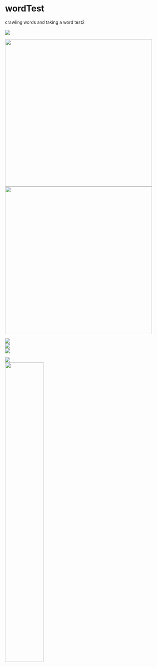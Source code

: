 # wordTest
 crawling words and taking a word test2<br/>
 <br/>
<img src="https://i.ibb.co/zHh1CKZ/01.jpg"><br/>

<img src="https://i.ibb.co/2kzbXmZ/02.jpg" width="480dp"><br/>
<img src="https://i.ibb.co/1q8d7Nh/03.jpg" width="480dp"><br/>

<img src="https://i.ibb.co/MnfhsNx/04.jpg"><br/>
<img src="https://i.ibb.co/TcRr0Yt/05.jpg"><br/>
<img src="https://i.ibb.co/Wnmrk4q/06.jpg"><br/>

<img src="https://i.ibb.co/xsR7ZqM/07.jpg"><br/>
<img src="https://i.ibb.co/hLF2hqy/08.jpg" width="50%">
